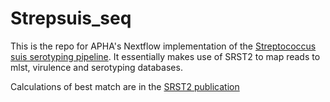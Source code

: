 # Strepsuis_seq

This is the repo for APHA's Nextflow implementation of the [Streptococcus suis serotyping pipeline](https://github.com/streplab/SsuisSerotyping_pipeline).  It essentially makes use of SRST2 to map reads to mlst, virulence and serotyping databases.

Calculations of best match are in the [SRST2 publication](
https://genomemedicine.biomedcentral.com/articles/10.1186/s13073-014-0090-6)

